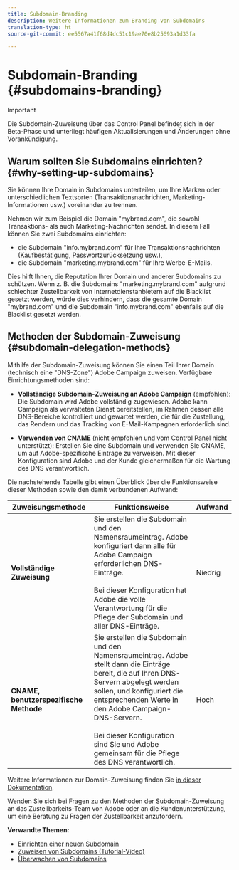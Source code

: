 ```yaml
---
title: Subdomain-Branding
description: Weitere Informationen zum Branding von Subdomains
translation-type: ht
source-git-commit: ee5567a41f68d4dc51c19ae70e8b25693a1d33fa

---
```



# Subdomain-Branding {#subdomains-branding}

>[!IMPORTANT]
>
>Die Subdomain-Zuweisung über das Control Panel befindet sich in der Beta-Phase und unterliegt häufigen Aktualisierungen und Änderungen ohne Vorankündigung.

## Warum sollten Sie Subdomains einrichten? {#why-setting-up-subdomains}

Sie können Ihre Domain in Subdomains unterteilen, um Ihre Marken oder unterschiedlichen Textsorten (Transaktionsnachrichten, Marketing-Informationen usw.) voreinander zu trennen.

Nehmen wir zum Beispiel die Domain &quot;mybrand.com&quot;, die sowohl Transaktions- als auch Marketing-Nachrichten sendet. In diesem Fall können Sie zwei Subdomains einrichten:

* die Subdomain &quot;info.mybrand.com&quot; für Ihre Transaktionsnachrichten (Kaufbestätigung, Passwortzurücksetzung usw.),
* die Subdomain &quot;marketing.mybrand.com&quot; für Ihre Werbe-E-Mails.

Dies hilft Ihnen, die Reputation Ihrer Domain und anderer Subdomains zu schützen. Wenn z. B. die Subdomains &quot;marketing.mybrand.com&quot; aufgrund schlechter Zustellbarkeit von Internetdienstanbietern auf die Blacklist gesetzt werden, würde dies verhindern, dass die gesamte Domain &quot;mybrand.com&quot; und die Subdomain &quot;info.mybrand.com&quot; ebenfalls auf die Blacklist gesetzt werden.

## Methoden der Subdomain-Zuweisung {#subdomain-delegation-methods}

Mithilfe der Subdomain-Zuweisung können Sie einen Teil Ihrer Domain (technisch eine &quot;DNS-Zone&quot;) Adobe Campaign zuweisen. Verfügbare Einrichtungsmethoden sind:

* **Vollständige Subdomain-Zuweisung an Adobe Campaign** (empfohlen): Die Subdomain wird Adobe vollständig zugewiesen. Adobe kann Campaign als verwalteten Dienst bereitstellen, im Rahmen dessen alle DNS-Bereiche kontrolliert und gewartet werden, die für die Zustellung, das Rendern und das Tracking von E-Mail-Kampagnen erforderlich sind.

* **Verwenden von CNAME** (nicht empfohlen und vom Control Panel nicht unterstützt): Erstellen Sie eine Subdomain und verwenden Sie CNAME, um auf Adobe-spezifische Einträge zu verweisen. Mit dieser Konfiguration sind Adobe und der Kunde gleichermaßen für die Wartung des DNS verantwortlich.

Die nachstehende Tabelle gibt einen Überblick über die Funktionsweise dieser Methoden sowie den damit verbundenen Aufwand:

| Zuweisungsmethode | Funktionsweise | Aufwand |
|---|---|---|
| **Vollständige Zuweisung** | Sie erstellen die Subdomain und den Namensraumeintrag. Adobe konfiguriert dann alle für Adobe Campaign erforderlichen DNS-Einträge.<br/><br/>Bei dieser Konfiguration hat Adobe die volle Verantwortung für die Pflege der Subdomain und aller DNS-Einträge. | Niedrig |
| **CNAME, benutzerspezifische Methode** | Sie erstellen die Subdomain und den Namensraumeintrag. Adobe stellt dann die Einträge bereit, die auf Ihren DNS-Servern abgelegt werden sollen, und konfiguriert die entsprechenden Werte in den Adobe Campaign-DNS-Servern.<br/><br/>Bei dieser Konfiguration sind Sie und Adobe gemeinsam für die Pflege des DNS verantwortlich. | Hoch |

Weitere Informationen zur Domain-Zuweisung finden Sie [in dieser Dokumentation](https://helpx.adobe.com/de/campaign/kb/domain-name-delegation.html).

Wenden Sie sich bei Fragen zu den Methoden der Subdomain-Zuweisung an das Zustellbarkeits-Team von Adobe oder an die Kundenunterstützung, um eine Beratung zu Fragen der Zustellbarkeit anzufordern.

**Verwandte Themen:**

* [Einrichten einer neuen Subdomain](../../subdomains-certificates/using/setting-up-new-subdomain.md)
* [Zuweisen von Subdomains (Tutorial-Video)](https://docs.adobe.com/content/help/en/campaign-learn/campaign-standard-tutorials/administrating/control-panel/subdomain-delegation.html)
* [Überwachen von Subdomains](../../subdomains-certificates/using/monitoring-subdomains.md)
